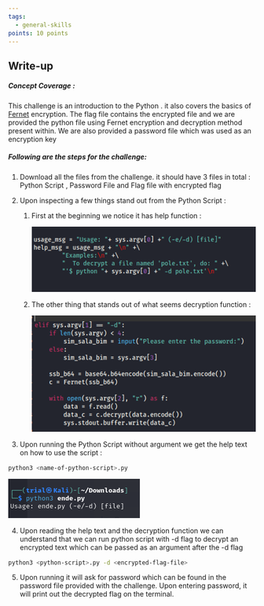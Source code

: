 ```yaml
---
tags:
  - general-skills
points: 10 points
---
```

## Write-up
##### Concept Coverage :
This challenge is an introduction to the Python . it also covers the basics of [Fernet](https://cryptography.io/en/latest/fernet/) encryption. The flag file contains the encrypted file and we are provided the python file using Fernet encryption and decryption method present within. We are also provided a password file which was used as an encryption key

##### Following are the steps for the challenge: 
1. Download all the files from the challenge. it should have 3 files in total : Python Script , Password File and Flag file with encrypted flag
2. Upon inspecting a few things stand out from the Python Script : 
	1. First at the beginning we notice it has help function : 
	   
	   ![help-function](assets/Python-wrangler/python-wrangler(1).png)
	    
	2. The other thing that stands out of what seems decryption function : 
	   
	   ![decryption-function](assets/Python-wrangler/python-wrangler(2).png)

3. Upon running the Python Script without argument we get the help text on how to use the script :
```bash
python3 <name-of-python-script>.py 
```

![help-output](assets/Python-wrangler/help-function.png) 

4. Upon reading the help text and the decryption function we can understand that we can run python script with -d flag to decrypt an encrypted text which can be passed as an argument after the -d flag
```bash 
python3 <python-script>.py -d <encrypted-flag-file>
```

5. Upon running it will ask for password which can be found in the password file provided with the challenge. Upon entering password, it will print out the decrypted flag on the terminal.
